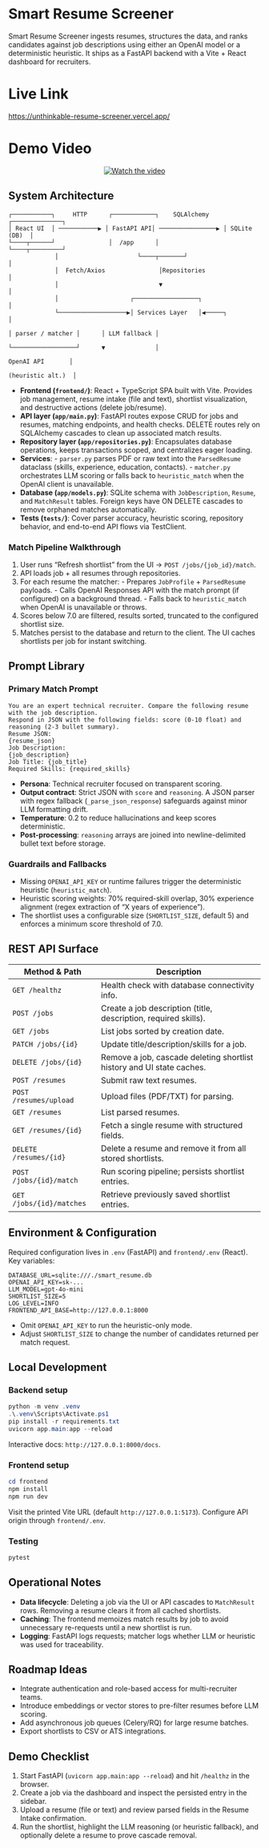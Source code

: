 # Smart Resume Screener

Smart Resume Screener ingests resumes, structures the data, and ranks candidates against job descriptions using either an OpenAI model or a deterministic heuristic. It ships as a FastAPI backend with a Vite + React dashboard for recruiters.

# Live Link

https://unthinkable-resume-screener.vercel.app/


# Demo Video

<p align="center">
  <a href="https://youtu.be/DbvOis2-RuA" target="_blank">
    <img src="https://github.com/user-attachments/assets/e92ccce5-b2be-4c25-b3ba-5df28c104d97" alt="Watch the video" />
  </a>
</p>

## System Architecture

```
┌───────────┐     HTTP      ┌────────────┐    SQLAlchemy     ┌──────────────┐
│ React UI  │ ───────────▶ │ FastAPI API│ ────────────────▶ │ SQLite (DB)  │
└────┬──────┘               │  /app      │                   └────┬─────────┘
             │                      └────┬───────┘                        │
             │  Fetch/Axios               │Repositories                    │
             │                            ▼                                │
             │                    ┌──────────────────┐                     │
             └───────────────────▶│ Services Layer   │◀─────┐              │
                                                                              │ parser / matcher │      │ LLM fallback │
                                                                              └──────────────────┘      ▼              │
                                                                                                                                                      OpenAI API       │
                                                                                                                                                 (heuristic alt.)  │
```

- **Frontend (`frontend/`)**: React + TypeScript SPA built with Vite. Provides job management, resume intake (file and text), shortlist visualization, and destructive actions (delete job/resume).
- **API layer (`app/main.py`)**: FastAPI routes expose CRUD for jobs and resumes, matching endpoints, and health checks. DELETE routes rely on SQLAlchemy cascades to clean up associated match results.
- **Repository layer (`app/repositories.py`)**: Encapsulates database operations, keeps transactions scoped, and centralizes eager loading.
- **Services**:
      - `parser.py` parses PDF or raw text into the `ParsedResume` dataclass (skills, experience, education, contacts).
      - `matcher.py` orchestrates LLM scoring or falls back to `heuristic_match` when the OpenAI client is unavailable.
- **Database (`app/models.py`)**: SQLite schema with `JobDescription`, `Resume`, and `MatchResult` tables. Foreign keys have ON DELETE cascades to remove orphaned matches automatically.
- **Tests (`tests/`)**: Cover parser accuracy, heuristic scoring, repository behavior, and end-to-end API flows via TestClient.

### Match Pipeline Walkthrough

1. User runs “Refresh shortlist” from the UI → `POST /jobs/{job_id}/match`.
2. API loads job + all resumes through repositories.
3. For each resume the matcher:
       - Prepares `JobProfile` + `ParsedResume` payloads.
       - Calls OpenAI Responses API with the match prompt (if configured) on a background thread.
       - Falls back to `heuristic_match` when OpenAI is unavailable or throws.
4. Scores below 7.0 are filtered, results sorted, truncated to the configured shortlist size.
5. Matches persist to the database and return to the client. The UI caches shortlists per job for instant switching.

## Prompt Library

### Primary Match Prompt

```
You are an expert technical recruiter. Compare the following resume with the job description.
Respond in JSON with the following fields: score (0-10 float) and reasoning (2-3 bullet summary).
Resume JSON:
{resume_json}
Job Description:
{job_description}
Job Title: {job_title}
Required Skills: {required_skills}
```

- **Persona**: Technical recruiter focused on transparent scoring.
- **Output contract**: Strict JSON with `score` and `reasoning`. A JSON parser with regex fallback (`_parse_json_response`) safeguards against minor LLM formatting drift.
- **Temperature**: 0.2 to reduce hallucinations and keep scores deterministic.
- **Post-processing**: `reasoning` arrays are joined into newline-delimited bullet text before storage.

### Guardrails and Fallbacks

- Missing `OPENAI_API_KEY` or runtime failures trigger the deterministic heuristic (`heuristic_match`).
- Heuristic scoring weights: 70% required-skill overlap, 30% experience alignment (regex extraction of “X years of experience”).
- The shortlist uses a configurable size (`SHORTLIST_SIZE`, default 5) and enforces a minimum score threshold of 7.0.

## REST API Surface

| Method & Path             | Description                                                                 |
|---------------------------|-----------------------------------------------------------------------------|
| `GET /healthz`            | Health check with database connectivity info.                               |
| `POST /jobs`              | Create a job description (title, description, required skills).             |
| `GET /jobs`               | List jobs sorted by creation date.                                          |
| `PATCH /jobs/{id}`        | Update title/description/skills for a job.                                   |
| `DELETE /jobs/{id}`       | Remove a job, cascade deleting shortlist history and UI state caches.       |
| `POST /resumes`           | Submit raw text resumes.                                                     |
| `POST /resumes/upload`    | Upload files (PDF/TXT) for parsing.                                          |
| `GET /resumes`            | List parsed resumes.                                                         |
| `GET /resumes/{id}`       | Fetch a single resume with structured fields.                               |
| `DELETE /resumes/{id}`    | Delete a resume and remove it from all stored shortlists.                    |
| `POST /jobs/{id}/match`   | Run scoring pipeline; persists shortlist entries.                            |
| `GET /jobs/{id}/matches`  | Retrieve previously saved shortlist entries.                                 |

## Environment & Configuration

Required configuration lives in `.env` (FastAPI) and `frontend/.env` (React). Key variables:

```
DATABASE_URL=sqlite:///./smart_resume.db
OPENAI_API_KEY=sk-...
LLM_MODEL=gpt-4o-mini
SHORTLIST_SIZE=5
LOG_LEVEL=INFO
FRONTEND_API_BASE=http://127.0.0.1:8000
```

- Omit `OPENAI_API_KEY` to run the heuristic-only mode.
- Adjust `SHORTLIST_SIZE` to change the number of candidates returned per match request.

## Local Development

### Backend setup

```powershell
python -m venv .venv
.\.venv\Scripts\Activate.ps1
pip install -r requirements.txt
uvicorn app.main:app --reload
```

Interactive docs: `http://127.0.0.1:8000/docs`.

### Frontend setup

```powershell
cd frontend
npm install
npm run dev
```

Visit the printed Vite URL (default `http://127.0.0.1:5173`). Configure API origin through `frontend/.env`.

### Testing

```powershell
pytest
```

## Operational Notes

- **Data lifecycle**: Deleting a job via the UI or API cascades to `MatchResult` rows. Removing a resume clears it from all cached shortlists.
- **Caching**: The frontend memoizes match results by job to avoid unnecessary re-requests until a new shortlist is run.
- **Logging**: FastAPI logs requests; matcher logs whether LLM or heuristic was used for traceability.

## Roadmap Ideas

- Integrate authentication and role-based access for multi-recruiter teams.
- Introduce embeddings or vector stores to pre-filter resumes before LLM scoring.
- Add asynchronous job queues (Celery/RQ) for large resume batches.
- Export shortlists to CSV or ATS integrations.

## Demo Checklist

1. Start FastAPI (`uvicorn app.main:app --reload`) and hit `/healthz` in the browser.
2. Create a job via the dashboard and inspect the persisted entry in the sidebar.
3. Upload a resume (file or text) and review parsed fields in the Resume Intake confirmation.
4. Run the shortlist, highlight the LLM reasoning (or heuristic fallback), and optionally delete a resume to prove cascade removal.
